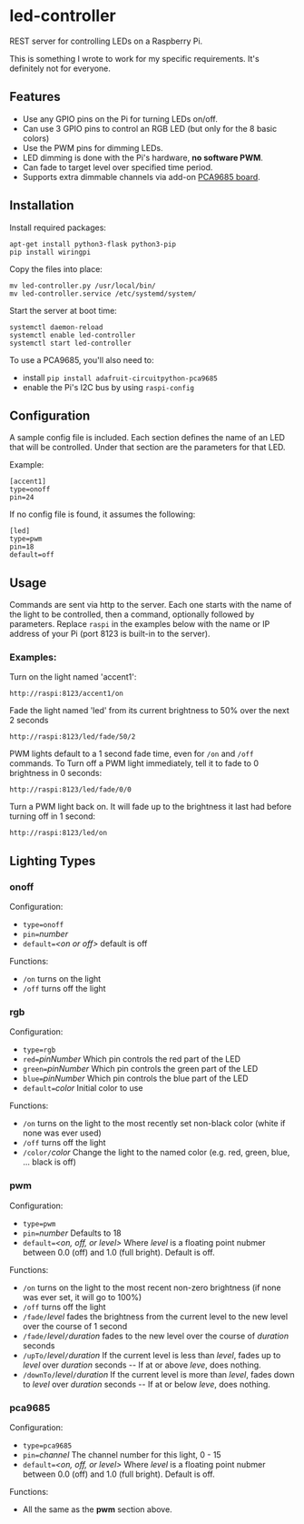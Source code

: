 # led-controller
REST server for controlling LEDs on a Raspberry Pi.

This is something I wrote to work for my specific requirements.  It's definitely not for everyone.

## Features
- Use any GPIO pins on the Pi for turning LEDs on/off.
- Can use 3 GPIO pins to control an RGB LED (but only for the 8 basic colors)
- Use the PWM pins for dimming LEDs.
- LED dimming is done with the Pi's hardware, **no software PWM**.
- Can fade to target level over specified time period.
- Supports extra dimmable channels via add-on [PCA9685 board](https://www.adafruit.com/product/815).

## Installation
Install required packages:
```
apt-get install python3-flask python3-pip
pip install wiringpi
```

Copy the files into place:
```
mv led-controller.py /usr/local/bin/
mv led-controller.service /etc/systemd/system/
```

Start the server at boot time:
```
systemctl daemon-reload
systemctl enable led-controller
systemctl start led-controller
```

To use a PCA9685, you'll also need to:
- install `pip install adafruit-circuitpython-pca9685`
- enable the Pi's I2C bus by using `raspi-config`

## Configuration
A sample config file is included.  Each section defines the name of an LED that will be controlled.  Under that section are the parameters for that LED.

Example:
```
[accent1]
type=onoff
pin=24
```

If no config file is found, it assumes the following:
```
[led]
type=pwm
pin=18
default=off
```

## Usage
Commands are sent via http to the server.  Each one starts with the name of the light to be controlled, then a command, optionally followed by parameters.  Replace `raspi` in the examples below with the name or IP address of your Pi (port 8123 is built-in to the server).

### Examples:
Turn on the light named 'accent1':
```
http://raspi:8123/accent1/on
```

Fade the light named 'led' from its current brightness to 50% over the next 2 seconds
```
http://raspi:8123/led/fade/50/2
```

PWM lights default to a 1 second fade time, even for `/on` and `/off` commands.  To Turn off a PWM light immediately, tell it to fade to 0 brightness in 0 seconds:
```
http://raspi:8123/led/fade/0/0
```

Turn a PWM light back on.  It will fade up to the brightness it last had before turning off in 1 second:
```
http://raspi:8123/led/on
```

## Lighting Types
### onoff
Configuration:
- `type=onoff`
- `pin=`*number*
- `default=`*\<on or off\>* default is off

Functions:
- `/on` turns on the light
- `/off` turns off the light

### rgb
Configuration:
- `type=rgb`
- `red=`*pinNumber* Which pin controls the red part of the LED
- `green=`*pinNumber* Which pin controls the green part of the LED
- `blue=`*pinNumber* Which pin controls the blue part of the LED
- `default=`*color* Initial color to use

Functions:
- `/on` turns on the light to the most recently set non-black color (white if none was ever used)
- `/off` turns off the light
- `/color/`*color* Change the light to the named color (e.g. red, green, blue, ... black is off)
  
### pwm
Configuration:
- `type=pwm`
- `pin=`*number* Defaults to 18
- `default=`*<on, off, or level>* Where *level* is a floating point nubmer between 0.0 (off) and 1.0 (full bright).  Default is off.

Functions:
- `/on` turns on the light to the most recent non-zero brightness (if none was ever set, it will go to 100%)
- `/off` turns off the light
- `/fade/`*level* fades the brightness from the current level to the new level over the course of 1 second
- `/fade/`*level*`/`*duration* fades to the new level over the course of *duration* seconds
- `/upTo/`*level*`/`*duration* If the current level is less than *level*, fades up to *level* over *duration* seconds -- If at or above *leve*, does nothing.
- `/downTo/`*level*`/`*duration* If the current level is more than *level*, fades down to *level* over *duration* seconds -- If at or below *leve*, does nothing.

### pca9685
Configuration:
- `type=pca9685`
- `pin=`*channel* The channel number for this light, 0 - 15
- `default=`*<on, off, or level>* Where *level* is a floating point nubmer between 0.0 (off) and 1.0 (full bright).  Default is off.

Functions:
- All the same as the **pwm** section above.
